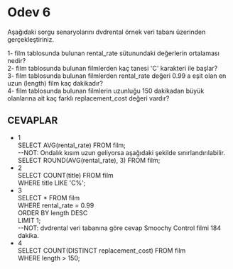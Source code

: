 # Odev 6
Aşağıdaki sorgu senaryolarını dvdrental örnek veri tabanı üzerinden gerçekleştiriniz.

1- film tablosunda bulunan rental_rate sütunundaki değerlerin ortalaması nedir?  
2- film tablosunda bulunan filmlerden kaç tanesi 'C' karakteri ile başlar?  
3- film tablosunda bulunan filmlerden rental_rate değeri 0.99 a eşit olan en uzun (length) film kaç dakikadır?  
4- film tablosunda bulunan filmlerin uzunluğu 150 dakikadan büyük olanlarına ait kaç farklı replacement_cost değeri vardır? 

## CEVAPLAR
- 1  
SELECT AVG(rental_rate) FROM film;  
--NOT: Ondalık kısım uzun geliyorsa aşağıdaki şekilde sınırlandırılabilir.  
SELECT ROUND(AVG(rental_rate), 3) FROM film;
- 2  
  SELECT COUNT(title) FROM film  
  WHERE title LIKE 'C%';
- 3  
  SELECT * FROM film  
  WHERE rental_rate = 0.99  
  ORDER BY length DESC  
  LIMIT 1;  
--NOT: dvdrental veri tabanına göre cevap Smoochy Control filmi 184 dakika. 
- 4  
  SELECT COUNT(DISTINCT replacement_cost) FROM film  
  WHERE length > 150;
